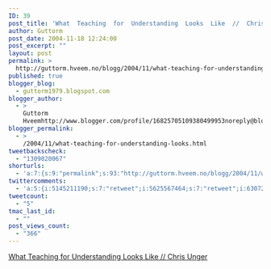 ```yaml
---
ID: 39
post_title: 'What  Teaching  for  Understanding  Looks  Like  //  Chris  Unger'
author: Guttorm
post_date: 2004-11-18 12:24:00
post_excerpt: ""
layout: post
permalink: >
  http://guttorm.hveem.no/blogg/2004/11/what-teaching-for-understanding-looks-like-chris-unger/
published: true
blogger_blog:
  - guttorm1979.blogspot.com
blogger_author:
  - >
    Guttorm
    Hveemhttp://www.blogger.com/profile/16825705109380499953noreply@blogger.com
blogger_permalink:
  - >
    /2004/11/what-teaching-for-understanding-looks.html
tweetbackscheck:
  - "1309020067"
shorturls:
  - 'a:7:{s:9:"permalink";s:93:"http://guttorm.hveem.no/blogg/2004/11/what-teaching-for-understanding-looks-like-chris-unger/";s:7:"tinyurl";s:25:"http://tinyurl.com/cw3324";s:4:"isgd";s:17:"http://is.gd/gUCs";s:5:"bitly";s:20:"http://bit.ly/1DMP5S";s:5:"snipr";s:22:"http://snipr.com/akn6w";s:5:"snurl";s:22:"http://snurl.com/akn6w";s:7:"snipurl";s:24:"http://snipurl.com/akn6w";}'
twittercomments:
  - 'a:5:{i:5145211190;s:7:"retweet";i:5625567464;s:7:"retweet";i:6307241134;s:7:"retweet";i:9895412745;s:7:"retweet";i:10519068910;s:7:"retweet";}'
tweetcount:
  - "5"
tmac_last_id:
  - ""
post_views_count:
  - "366"
---
```

<a href="http://www.ascd.org/publications/ed_lead/199402/unger.html">What Teaching for Understanding Looks Like // Chris Unger</a>